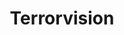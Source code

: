 ---
title: "Terrorvision"
summary: "Terrorvision began their career as , forming in 1986 in Bradford, UK. The four piece band of Tony Wright , Mark Yates , Leigh Marklew and Shutty made little headway until a change of name to Terrorvision in 1991 when signed them on the back of demo tape \"Pump Action Sunshine.\" The band negotiated with EMI the creation of their own label \"\" and in 1992 their debut EP \"Thrive\" was released by Total Vegas followed by the band's first LP \"Formaldehyde\" later in the year. 1994 saw the release of second album \"How To Make Friends And Influence People\" which generated a string of chart hits for the band including \"Oblivion\" and \"Alice, What's The Matter?\" With third LP \"Regular Urban Survivors\" Terrorvision continued on their upward trajectory and single \"Perseverance\" earned the band their first top 5 hit with further chart success for singles \"Celebrity Hit List\" and \"Bad Actress\" though real chart domination was to come in January 1999 with the number 2 smash \"Tequila\" taken from the \"Shaving Peaches album. Despite this, EMI chose to drop the band and in early 2000 the band were rescued by for whom the band recorded the 2001 album \"Good To Go.\" The reprieve however was temporary and in June 2001 the band announced their split marked by a farewell tour of the UK and a 'best of' album to satisfy EMI's five album contract entitled \"Whales & Dolphins.\" In April 2005 the band reformed for a brief UK tour with further dates in August and September, which EMI took as a good excuse to release another compilation \"B-Sides & Rarities\". In 2010 after replacing drummer 'Shutty', they started work on an album which was completed and released in 2011 under the title 'Super Deluxe'."
image: "terrorvision.jpg"
apple_music_artist_url: "https://music.apple.com/gb/artist/terrorvision/14569001"
wikipedia_url: "https://en.wikipedia.org/wiki/Terrorvision"
---